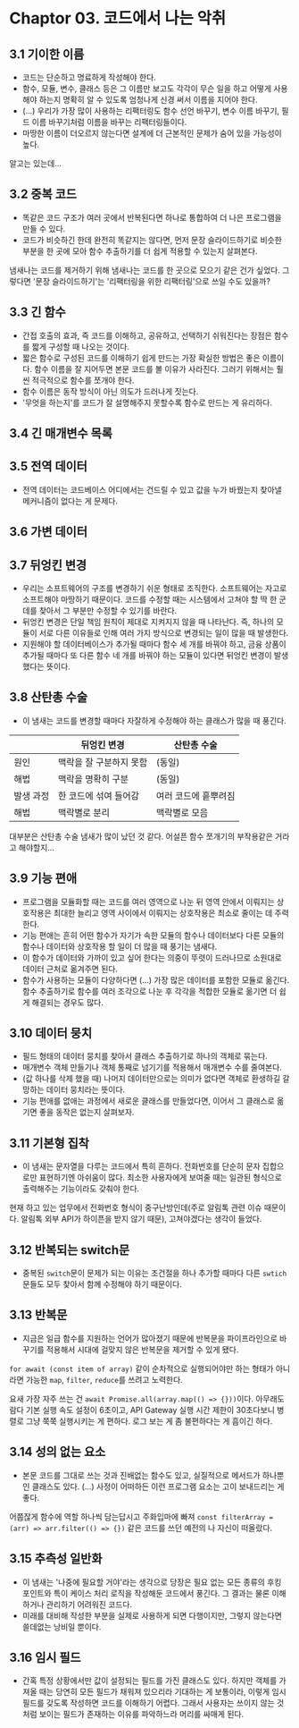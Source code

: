 # Chaptor 03. 코드에서 나는 악취

## 3.1 기이한 이름

- 코드는 단순하고 명료하게 작성해야 한다.
- 함수, 모듈, 변수, 클래스 등은 그 이름만 보고도 각각이 무슨 일을 하고 어떻게 사용해야 하는지 명확히 알 수 있도록 엄청나게 신경 써서 이름을 지어야 한다.
- (...) 우리가 가장 많이 사용하는 리팩터링도 함수 선언 바꾸기, 변수 이름 바꾸기, 필드 이름 바꾸기처럼 이름을 바꾸는 리팩터링들이다.
- 마땅한 이름이 더오르지 않는다면 설계에 더 근본적인 문제가 숨어 있을 가능성이 높다.

알고는 있는데...

## 3.2 중복 코드

- 똑같은 코드 구조가 여러 곳에서 반복된다면 하나로 통합하여 더 나은 프로그램을 만들 수 있다.
- 코드가 비슷하긴 한데 완전히 똑같지는 않다면, 먼저 문장 슬라이드하기로 비슷한 부분을 한 곳에 모아 함수 추출하기를 더 쉽게 적용할 수 있는지 살펴본다.

냄새나는 코드를 제거하기 위해 냄새나는 코드를 한 곳으로 모으기 같은 건가 싶었다. 그렇다면 '문장 슬라이드하기'는 '리팩터링을 위한 리팩터링'으로 쓰일 수도 있을까?

## 3.3 긴 함수

- 간접 호출의 효과, 즉 코드를 이해하고, 공유하고, 선택하기 쉬워진다는 장점은 함수를 짧게 구성할 때 나오는 것이다.
- 짧은 함수로 구성된 코드를 이해하기 쉽게 만드는 가장 확실한 방법은 좋은 이름이다. 함수 이름을 잘 지어두면 본문 코드를 볼 이유가 사라진다. 그러기 위해서는 훨씬 적극적으로 함수를 쪼개야 한다.
- 함수 이름은 동작 방식이 아닌 의도가 드러나게 짓는다.
- '무엇을 하는지'를 코드가 잘 설명해주지 못할수록 함수로 만드는 게 유리하다.

## 3.4 긴 매개변수 목록

## 3.5 전역 데이터

- 전역 데이터는 코드베이스 어디에서는 건드릴 수 있고 값을 누가 바꿨는지 찾아낼 메커니즘이 없다는 게 문제다.

## 3.6 가변 데이터

## 3.7 뒤엉킨 변경

- 우리는 소프트웨어의 구조를 변경하기 쉬운 형태로 조직한다. 소프트웨어는 자고로 소프트해야 마땅하기 때문이다. 코드를 수정할 때는 시스템에서 고쳐야 할 딱 한 군데를 찾아서 그 부분만 수정할 수 있기를 바란다.
- 뒤엉킨 변경은 단일 책임 원칙이 제대로 지켜지지 않을 때 나타난다. 즉, 하나의 모듈이 서로 다른 이유들로 인해 여러 가지 방식으로 변경되는 일이 많을 때 발생한다.
- 지원해야 할 데이터베이스가 추가될 때마다 함수 세 개를 바꿔야 하고, 금융 상품이 추가될 때마다 또 다른 함수 네 개를 바꿔야 하는 모듈이 있다면 뒤엉킨 변경이 발생했다는 뜻이다.

## 3.8 산탄총 수술

- 이 냄새는 코드를 변경할 때마다 자잘하게 수정해야 하는 클래스가 많을 때 풍긴다.

|           | 뒤엉킨 변경             | 산탄총 수술          |
| --------- | ----------------------- | -------------------- |
| 원인      | 맥락을 잘 구분하지 못함 | (동일)               |
| 해법      | 맥락을 명확히 구분      | (동일)               |
| 발생 과정 | 한 코드에 섞여 들어감   | 여러 코드에 흩뿌려짐 |
| 해법      | 맥락별로 분리           | 맥락별로 모음        |

대부분은 산탄총 수술 냄새가 많이 났던 것 같다. 어설픈 함수 쪼개기의 부작용같은 거라고 해야할지...

## 3.9 기능 편애

- 프로그램을 모듈화할 때는 코드를 여러 영역으로 나눈 뒤 영역 안에서 이뤄지는 상호작용은 최대한 늘리고 영역 사이에서 이뤄지는 상호작용은 최소로 줄이는 데 주력한다.
- 기능 편애는 흔히 어떤 함수가 자기가 속한 모듈의 함수나 데이터보다 다른 모듈의 함수나 데이터와 상호작용 할 일이 더 많을 때 풍기는 냄새다.
- 이 함수가 데이터와 가까이 있고 싶어 한다는 의중이 뚜렷이 드러나므로 소원대로 데이터 근처로 옮겨주면 된다.
- 함수가 사용하는 모듈이 다양하다면 (...) 가장 많은 데이터를 포함한 모듈로 옮긴다. 함수 추출하기로 함수를 여러 조각으로 나눈 후 각각을 적합한 모듈로 옮기면 더 쉽게 해결되는 경우도 많다.

## 3.10 데이터 뭉치

- 필드 형태의 데이터 뭉치를 찾아서 클래스 추출하기로 하나의 객체로 묶는다.
- 매개변수 객체 만들기나 객체 통째로 넘기기를 적용해서 매개변수 수를 줄여본다.
- (값 하나를 삭제 했을 때) 나머지 데이터만으로는 의미가 없다면 객체로 환생하길 갈망하는 데이터 뭉치라는 뜻이다.
- 기능 편애를 없애는 과정에서 새로운 클래스를 만들었다면, 이어서 그 클래스로 옮기면 좋을 동작은 없는지 살펴보자.

## 3.11 기본형 집착

- 이 냄새는 문자열을 다루는 코드에서 특히 흔하다. 전화번호를 단순히 문자 집합으로만 표현하기엔 아쉬움이 많다. 최소한 사용자에게 보여줄 때는 일관된 형식으로 출력해주는 기능이라도 갖춰야 한다.

현재 하고 있는 업무에서 전화번호 형식이 중구난방인데(주로 알림톡 관련 이슈 때문이다. 알림톡 외부 API가 하이픈을 받지 않기 때문), 고쳐야겠다는 생각이 들었다.

## 3.12 반복되는 switch문

- 중복된 `switch`문이 문제가 되는 이유는 조건절을 하나 추가할 때마다 다른 `swtich`문들도 모두 찾아서 함께 수정해야 하기 때문이다.

## 3.13 반복문

- 지금은 일급 함수를 지원하는 언어가 많아졌기 때문에 반복문을 파이프라인으로 바꾸기를 적용해서 시대에 걸맞지 않은 반복문을 제거할 수 있게 됐다.

`for await (const item of array)` 같이 순차적으로 실행되어야만 하는 형태가 아니라면 가능한 `map`, `filter`, `reduce`를 쓰려고 노력한다.

요새 가장 자주 쓰는 건 `await Promise.all(array.map(() => {}))`이다. 아무래도 람다 기본 실행 속도 설정이 6초이고, API Gateway 실행 시간 제한이 30초다보니 병렬로 그냥 쭉쭉 실행시키는 게 편하다. 로그 보는 게 좀 불편하다는 게 흠이긴 하다.

## 3.14 성의 없는 요소

- 본문 코드를 그대로 쓰는 것과 진배없는 함수도 있고, 실질적으로 메서드가 하나뿐인 클래스도 있다. (...) 사정이 어떠하든 이런 프로그램 요소는 고이 보내드리는 게 좋다.

어쭙잖게 함수에 역할 하나씩 담는답시고 주화입마에 빠져 `const filterArray = (arr) => arr.filter(() => {})` 같은 코드를 쓰던 예전의 나 자신이 떠올랐다.

## 3.15 추측성 일반화

- 이 냄새는 '나중에 필요할 거야'라는 생각으로 당장은 필요 없는 모든 종류의 후킹 포인트와 특이 케이스 처리 로직을 작성해둔 코드에서 풍긴다. 그 결과는 물론 이해하거나 관리하기 어려워진 코드다.
- 미래를 대비해 작성한 부분을 실제로 사용하게 되면 다행이지만, 그렇지 않는다면 쓸데없는 낭비일 뿐이다.

## 3.16 임시 필드

- 간혹 특정 상황에서만 값이 설정되는 필드를 가진 클래스도 있다. 하지만 객체를 가져올 때는 당연히 모든 필드가 채워져 있으리라 기대하는 게 보통이라, 이렇게 임시 필드를 갖도록 작성하면 코드를 이해하기 어렵다. 그래서 사용자는 쓰이지 않는 것처럼 보이는 필드가 존재하는 이유를 파악하느라 머리를 싸매게 된다.
